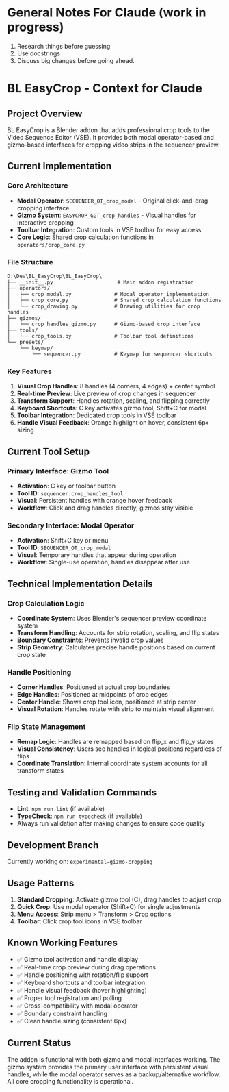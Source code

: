 # General Notes For Claude (work in progress)
1. Research things before guessing
2. Use docstrings
3. Discuss big changes before going ahead.


# BL EasyCrop - Context for Claude

## Project Overview
BL EasyCrop is a Blender addon that adds professional crop tools to the Video Sequence Editor (VSE). It provides both modal operator-based and gizmo-based interfaces for cropping video strips in the sequencer preview.

## Current Implementation

### Core Architecture
- **Modal Operator**: `SEQUENCER_OT_crop_modal` - Original click-and-drag cropping interface
- **Gizmo System**: `EASYCROP_GGT_crop_handles` - Visual handles for interactive cropping
- **Toolbar Integration**: Custom tools in VSE toolbar for easy access
- **Core Logic**: Shared crop calculation functions in `operators/crop_core.py`

### File Structure
```
D:\Dev\BL_EasyCrop\BL_EasyCrop\
├── __init__.py                     # Main addon registration
├── operators/
│   ├── crop_modal.py              # Modal operator implementation
│   ├── crop_core.py               # Shared crop calculation functions
│   └── crop_drawing.py            # Drawing utilities for crop handles
├── gizmos/
│   └── crop_handles_gizmo.py      # Gizmo-based crop interface
├── tools/
│   └── crop_tools.py              # Toolbar tool definitions
└── presets/
    └── keymap/
        └── sequencer.py           # Keymap for sequencer shortcuts
```

### Key Features
1. **Visual Crop Handles**: 8 handles (4 corners, 4 edges) + center symbol
2. **Real-time Preview**: Live preview of crop changes in sequencer
3. **Transform Support**: Handles rotation, scaling, and flipping correctly
4. **Keyboard Shortcuts**: C key activates gizmo tool, Shift+C for modal
5. **Toolbar Integration**: Dedicated crop tools in VSE toolbar
6. **Handle Visual Feedback**: Orange highlight on hover, consistent 6px sizing

## Current Tool Setup

### Primary Interface: Gizmo Tool
- **Activation**: C key or toolbar button
- **Tool ID**: `sequencer.crop_handles_tool`
- **Visual**: Persistent handles with orange hover feedback
- **Workflow**: Click and drag handles directly, gizmos stay visible

### Secondary Interface: Modal Operator
- **Activation**: Shift+C key or menu
- **Tool ID**: `SEQUENCER_OT_crop_modal`
- **Visual**: Temporary handles that appear during operation
- **Workflow**: Single-use operation, handles disappear after use

## Technical Implementation Details

### Crop Calculation Logic
- **Coordinate System**: Uses Blender's sequencer preview coordinate system
- **Transform Handling**: Accounts for strip rotation, scaling, and flip states
- **Boundary Constraints**: Prevents invalid crop values
- **Strip Geometry**: Calculates precise handle positions based on current crop state

### Handle Positioning
- **Corner Handles**: Positioned at actual crop boundaries
- **Edge Handles**: Positioned at midpoints of crop edges
- **Center Handle**: Shows crop tool icon, positioned at strip center
- **Visual Rotation**: Handles rotate with strip to maintain visual alignment

### Flip State Management
- **Remap Logic**: Handles are remapped based on flip_x and flip_y states
- **Visual Consistency**: Users see handles in logical positions regardless of flips
- **Coordinate Translation**: Internal coordinate system accounts for all transform states

## Testing and Validation Commands
- **Lint**: `npm run lint` (if available)
- **TypeCheck**: `npm run typecheck` (if available)
- Always run validation after making changes to ensure code quality

## Development Branch
Currently working on: `experimental-gizmo-cropping`

## Usage Patterns
1. **Standard Cropping**: Activate gizmo tool (C), drag handles to adjust crop
2. **Quick Crop**: Use modal operator (Shift+C) for single adjustments
3. **Menu Access**: Strip menu > Transform > Crop options
4. **Toolbar**: Click crop tool icons in VSE toolbar

## Known Working Features
- ✅ Gizmo tool activation and handle display
- ✅ Real-time crop preview during drag operations
- ✅ Handle positioning with rotation/flip support
- ✅ Keyboard shortcuts and toolbar integration
- ✅ Handle visual feedback (hover highlighting)
- ✅ Proper tool registration and polling
- ✅ Cross-compatibility with modal operator
- ✅ Boundary constraint handling
- ✅ Clean handle sizing (consistent 6px)

## Current Status
The addon is functional with both gizmo and modal interfaces working. The gizmo system provides the primary user interface with persistent visual handles, while the modal operator serves as a backup/alternative workflow. All core cropping functionality is operational.